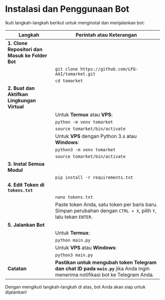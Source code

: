 # Instalasi dan Penggunaan Bot

Ikuti langkah-langkah berikut untuk menginstal dan menjalankan bot:

| Langkah                                    | Perintah atau Keterangan                                                                 |
|-------------------------------------------|-------------------------------------------------------------------------------------------|
| **1. Clone Repositori dan Masuk ke Folder Bot** | 
|                                             | `git clone https://github.com/LFG-AAI/tomarket.git`                                      |
|                                             | `cd tomarket`                                                                            |
| **2. Buat dan Aktifkan Lingkungan Virtual** | 
|                                             | Untuk **Termux** atau **VPS**:                                                           |
|                                             | `python -m venv tomarket`                                                                |
|                                             | `source tomarket/bin/activate`                                                           |
|                                             | Untuk **VPS** dengan Python 3.x atau **Windows**:                                        |
|                                             | `python3 -m venv tomarket`                                                               |
|                                             | `source tomarket/bin/activate`                                                           |
| **3. Instal Semua Modul**                  | 
|                                             | `pip install -r requirements.txt`                                                        |
| **4. Edit Token di `tokens.txt`**          | 
|                                             | `nano tokens.txt`                                                                       |
|                                             | Paste token Anda, satu token per baris baru.<br> Simpan perubahan dengan `CTRL + X`, pilih `Y`, lalu tekan `ENTER`. |
| **5. Jalankan Bot**                       | 
|                                             | Untuk **Termux**:                                                                       |
|                                             | `python main.py`                                                                        |
|                                             | Untuk **VPS** atau **Windows**:                                                          |
|                                             | `python3 main.py`                                                                       |
| **Catatan**                               | **Pastikan untuk mengubah token Telegram dan chat ID pada `main.py`** jika Anda ingin menerima notifikasi bot ke Telegram Anda. |

Dengan mengikuti langkah-langkah di atas, bot Anda akan siap untuk dijalankan!
